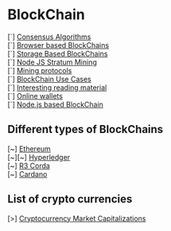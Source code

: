 BlockChain
==========

\[\`\] [Consensus Algorithms](consensus-algorithms.md)<br/>
\[\`\] [Browser based BlockChains](browser-based-blockchain.md)<br/>
\[\`\] [Storage Based BlockChains](storage-based-blockchains.md)<br/>
\[\`\] [Node JS Stratum Mining](node-js-stratum-mining.md)<br/>
\[\`\] [Mining protocols](mining-protocols.md)<br/>
\[\`\] [BlockChain Use Cases](blockchain-use-cases)<br/>
\[\`\] [Interesting reading material](interesting-reading-material.md)<br/>
\[\`\] [Online wallets](online-wallets.md)<br/>
\[\`\] [Node.js based BlockChain](node-js-based-blockchain)<br/>

Different types of BlockChains
------------------------------

\[\~\] [Ethereum](ethereum/)<br/>
\[\~\]\[\~\] [Hyperledger](hyperledger/)<br/>
\[\~\] [R3 Corda](r3-corda/)<br/>
\[\~\] [Cardano](cardano/)<br/>

List of crypto currencies
-------------------------

\[\>\] [Cryptocurrency Market Capitalizations](https://coinmarketcap.com/all/views/all/)<br/>

